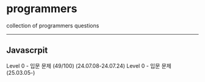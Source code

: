 # programmers
collection of programmers questions

***

## Javascrpit
Level 0 - 입문 문제 (49/100) (24.07.08-24.07.24)
Level 0 - 입문 문제 (25.03.05-)

